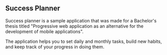 ## Success Planner

Success planner is a sample application that was made for a Bachelor's thesis titled "Progressive web application as an alternative for the development of mobile applications".

The application helps you to set daily and monthly tasks, build new habits, and keep track of your progress in doing them.
